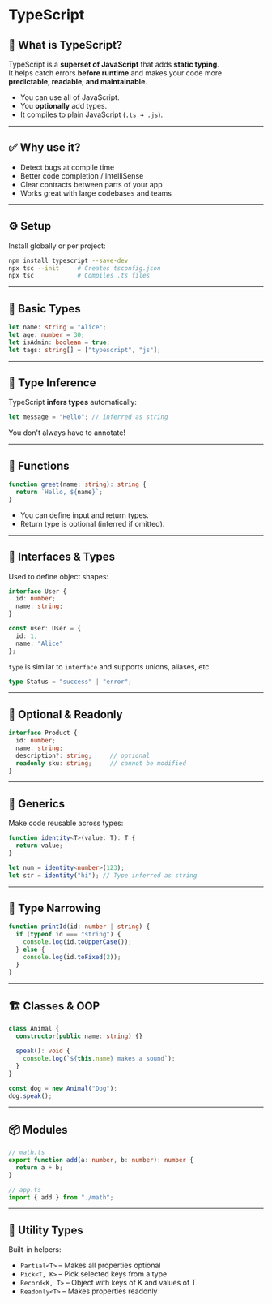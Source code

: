 # TypeScript

## 🔷 What is TypeScript?

TypeScript is a **superset of JavaScript** that adds **static typing**.  
It helps catch errors **before runtime** and makes your code more **predictable, readable, and maintainable**.

- You can use all of JavaScript.
- You **optionally** add types.
- It compiles to plain JavaScript (`.ts → .js`).

---

## ✅ Why use it?

- Detect bugs at compile time
- Better code completion / IntelliSense
- Clear contracts between parts of your app
- Works great with large codebases and teams

---

## ⚙️ Setup

Install globally or per project:

```bash
npm install typescript --save-dev
npx tsc --init     # Creates tsconfig.json
npx tsc            # Compiles .ts files
```

---

## 🧩 Basic Types

```ts
let name: string = "Alice";
let age: number = 30;
let isAdmin: boolean = true;
let tags: string[] = ["typescript", "js"];
```

---

## 🧾 Type Inference

TypeScript **infers types** automatically:

```ts
let message = "Hello"; // inferred as string
```

You don't always have to annotate!

---

## 🧰 Functions

```ts
function greet(name: string): string {
  return `Hello, ${name}`;
}
```

- You can define input and return types.
- Return type is optional (inferred if omitted).

---

## 🧱 Interfaces & Types

Used to define object shapes:

```ts
interface User {
  id: number;
  name: string;
}

const user: User = {
  id: 1,
  name: "Alice"
};
```

`type` is similar to `interface` and supports unions, aliases, etc.

```ts
type Status = "success" | "error";
```

---

## 🧠 Optional & Readonly

```ts
interface Product {
  id: number;
  name: string;
  description?: string;     // optional
  readonly sku: string;     // cannot be modified
}
```

---

## 🧰 Generics

Make code reusable across types:

```ts
function identity<T>(value: T): T {
  return value;
}

let num = identity<number>(123);
let str = identity("hi"); // Type inferred as string
```

---

## 🧩 Type Narrowing

```ts
function printId(id: number | string) {
  if (typeof id === "string") {
    console.log(id.toUpperCase());
  } else {
    console.log(id.toFixed(2));
  }
}
```

---

## 🏗️ Classes & OOP

```ts
class Animal {
  constructor(public name: string) {}

  speak(): void {
    console.log(`${this.name} makes a sound`);
  }
}

const dog = new Animal("Dog");
dog.speak();
```

---

## 📦 Modules

```ts
// math.ts
export function add(a: number, b: number): number {
  return a + b;
}

// app.ts
import { add } from "./math";
```

---

## 🧪 Utility Types

Built-in helpers:

- `Partial<T>` – Makes all properties optional
- `Pick<T, K>` – Pick selected keys from a type
- `Record<K, T>` – Object with keys of K and values of T
- `Readonly<T>` – Makes properties readonly
